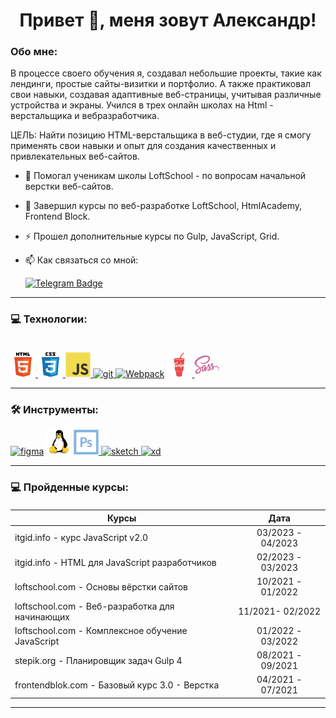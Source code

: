 <h1 align="center">Привет 👋, меня зовут Александр!</h1>

### Обо мне:

В процессе своего обучения я, создавал небольшие проекты, такие как лендинги, простые сайты-визитки и портфолио. А также практиковал свои навыки, создавая адаптивные веб-страницы, учитывая различные устройства и экраны. Учился в трех онлайн школах на Html - верстальщика и вебразработчика.

ЦЕЛЬ: Найти позицию HTML-верстальщика в веб-студии, где я смогу применять свои навыки и опыт для создания качественных и привлекательных веб-сайтов.

- :telescope: Помогал ученикам школы LoftSchool - по вопросам начальной верстки веб-сайтов.

- :seedling: Завершил курсы по веб-разработке LoftSchool, HtmlAcademy, Frontend Block.

- :zap: Прошел дополнительные курсы по Gulp, JavaScript, Grid.

- :mailbox: Как связаться со мной:<div> [![Telegram Badge](https://img.shields.io/badge/-SeltDev-blue?style=flat&logo=Telegram&logoColor=white)](https://t.me/SeltDev)</div>

---

### 💻 Технологии:

<a href="https://www.w3.org/html/" target="_blank" rel="noreferrer"> <img style='margin-top: 20px' src="https://raw.githubusercontent.com/devicons/devicon/master/icons/html5/html5-original-wordmark.svg" alt="html5" width="40" height="40"/> </a>
<a href="https://www.w3schools.com/css/" target="_blank" rel="noreferrer"> <img src="https://raw.githubusercontent.com/devicons/devicon/master/icons/css3/css3-original-wordmark.svg" alt="css3" width="40" height="40"/> </a>
<a href="https://developer.mozilla.org/en-US/docs/Web/JavaScript" target="_blank" rel="noreferrer"> <img src="https://raw.githubusercontent.com/devicons/devicon/master/icons/javascript/javascript-original.svg" alt="javascript" width="40" height="40"/> </a> <a href="https://git-scm.com/" target="_blank" rel="noreferrer"> <img src="https://www.vectorlogo.zone/logos/git-scm/git-scm-icon.svg" alt="git" width="40" height="40"/> </a>
<a href="https://webpack.js.org/" target="_blank"><img src="https://profilinator.rishav.dev/skills-assets/webpack-original.svg" alt="Webpack" height="40" /></a> <a href="https://gulpjs.com" target="_blank" rel="noreferrer"> <img src="https://raw.githubusercontent.com/devicons/devicon/master/icons/gulp/gulp-plain.svg" alt="gulp" width="40" height="40"/> </a>
<a href="https://sass-lang.com" target="_blank" rel="noreferrer"> <img src="https://raw.githubusercontent.com/devicons/devicon/master/icons/sass/sass-original.svg" alt="sass" width="40" height="40"/> </a>

<!-- <a href="https://getbootstrap.com" target="_blank" rel="noreferrer"> <img src="https://raw.githubusercontent.com/devicons/devicon/master/icons/bootstrap/bootstrap-plain-wordmark.svg" alt="bootstrap" width="40" height="40"/> </a> -->

---

### 🛠 Инструменты:

<a href="https://www.figma.com/" target="_blank" rel="noreferrer"> <img style='margin-top: 20px' src="https://www.vectorlogo.zone/logos/figma/figma-icon.svg" alt="figma" width="40" height="40"/></a>
<img src="https://raw.githubusercontent.com/devicons/devicon/master/icons/linux/linux-original.svg" alt="linux" width="40" height="40"/> </a> <a href="https://www.photoshop.com/en" target="_blank" rel="noreferrer"> <img src="https://raw.githubusercontent.com/devicons/devicon/master/icons/photoshop/photoshop-line.svg" alt="photoshop" width="40" height="40"/> </a> <a href="https://www.sketch.com/" target="_blank" rel="noreferrer"> <img src="https://www.vectorlogo.zone/logos/sketchapp/sketchapp-icon.svg" alt="sketch" width="40" height="40"/> </a> <a href="https://www.adobe.com/products/xd.html" target="_blank" rel="noreferrer"> <img src="https://cdn.worldvectorlogo.com/logos/adobe-xd.svg" alt="xd" width="40" height="40"/> </a> </p>

---

### 💻 Пройденные курсы:

<div style='margin-top: 20px'>

| Курсы                                            |       Дата        |
| ------------------------------------------------ | :---------------: |
| itgid.info - курс JavaScript v2.0                | 03/2023 - 04/2023 |
| itgid.info - HTML для JavaScript разработчиков   | 02/2023 - 03/2023 |
| loftschool.com - Основы вёрстки сайтов           | 10/2021 - 01/2022 |
| loftschool.com - Веб-разработка для начинающих   | 11/2021- 02/2022  |
| loftschool.com - Комплексное обучение JavaScript | 01/2022 - 03/2022 |
| stepik.org - Планировщик задач Gulp 4            | 08/2021 - 09/2021 |
| frontendblok.com - Базовый курс 3.0 - Верстка    | 04/2021 - 07/2021 |

---

</div>
